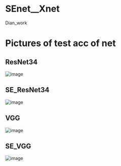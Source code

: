 # SEnet__Xnet
Dian_work
# Pictures of test acc of net 
## ResNet34
![image](https://github.com/basketballandlearn/SEnet__Xnet/blob/master/ResNet.png)
## SE_ResNet34
![image](https://github.com/basketballandlearn/SEnet__Xnet/blob/master/SE_ResNet.png)
## VGG
![image](https://github.com/basketballandlearn/SEnet__Xnet/blob/master/VGG11.png)
## SE_VGG
![image](https://github.com/basketballandlearn/SEnet__Xnet/blob/master/SE_VGG.png)
